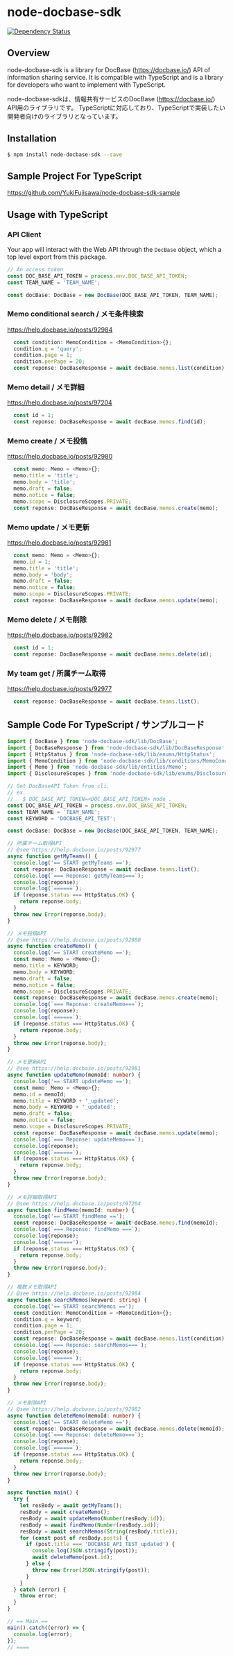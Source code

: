 # node-docbase-sdk 

[![Dependency Status](https://beta.gemnasium.com/badges/github.com/YukiFujisawa/node-docbase-sdk.svg)](https://beta.gemnasium.com/projects/github.com/YukiFujisawa/node-docbase-sdk)

## Overview

node-docbase-sdk is a library for DocBase (https://docbase.io/) API of information sharing service.
It is compatible with TypeScript and is a library for developers who want to implement with TypeScript.

node-docbase-sdkは、情報共有サービスのDocBase (https://docbase.io/) API用のライブラリです。
TypeScriptに対応しており、TypeScriptで実装したい開発者向けのライブラリとなっています。

## Installation

```bash
$ npm install node-docbase-sdk --save
```

## Sample Project For TypeScript

https://github.com/YukiFujisawa/node-docbase-sdk-sample

## Usage with TypeScript

### API Client

Your app will interact with the Web API through the `DocBase` object, 
which a top level export from this package. 

```typescript
// An access token
const DOC_BASE_API_TOKEN = process.env.DOC_BASE_API_TOKEN;
const TEAM_NAME = 'TEAM_NAME';

const docBase: DocBase = new DocBase(DOC_BASE_API_TOKEN, TEAM_NAME);
```

### Memo conditional search / メモ条件検索

https://help.docbase.io/posts/92984

```typescript
  const condition: MemoCondition = <MemoCondition>{};
  condition.q = 'query';
  condition.page = 1;
  condition.perPage = 20;
  const reponse: DocBaseResponse = await docBase.memos.list(condition);
```

### Memo detail / メモ詳細

https://help.docbase.io/posts/97204

```typescript
  const id = 1;
  const reponse: DocBaseResponse = await docBase.memos.find(id);
```

### Memo create / メモ投稿

https://help.docbase.io/posts/92980

```typescript
  const memo: Memo = <Memo>{};
  memo.title = 'title';
  memo.body = 'title';
  memo.draft = false;
  memo.notice = false;
  memo.scope = DisclosureScopes.PRIVATE;
  const reponse: DocBaseResponse = await docBase.memos.create(memo);
```

### Memo update / メモ更新

https://help.docbase.io/posts/92981

```typescript
  const memo: Memo = <Memo>{};
  memo.id = 1;
  memo.title = 'title';
  memo.body = 'body';
  memo.draft = false;
  memo.notice = false;
  memo.scope = DisclosureScopes.PRIVATE;
  const reponse: DocBaseResponse = await docBase.memos.update(memo);
```

### Memo delete / メモ削除

https://help.docbase.io/posts/92982

```typescript
  const id = 1;
  const reponse: DocBaseResponse = await docBase.memos.delete(id);
```

### My team get / 所属チーム取得

https://help.docbase.io/posts/92977

```typescript
  const reponse: DocBaseResponse = await docBase.teams.list();
```

## Sample Code For TypeScript / サンプルコード

```typescript
import { DocBase } from 'node-docbase-sdk/lib/DocBase';
import { DocBaseResponse } from 'node-docbase-sdk/lib/DocBaseResponse';
import { HttpStatus } from 'node-docbase-sdk/lib/enums/HttpStatus';
import { MemoCondition } from 'node-docbase-sdk/lib/conditions/MemoCondition';
import { Memo } from 'node-docbase-sdk/lib/entities/Memo';
import { DisclosureScopes } from 'node-docbase-sdk/lib/enums/DisclosureScopes';

// Get DocBaseAPI Token from cli.
// ex.
//   $ DOC_BASE_API_TOKEN=<DOC_BASE_API_TOKEN> node .
const DOC_BASE_API_TOKEN = process.env.DOC_BASE_API_TOKEN;
const TEAM_NAME = 'TEAM_NAME';
const KEYWORD = 'DOCBASE_API_TEST';

const docBase: DocBase = new DocBase(DOC_BASE_API_TOKEN, TEAM_NAME);

// 所属チーム取得API
// @see https://help.docbase.io/posts/92977
async function getMyTeams() {
  console.log('== START getMyTeams ==');
  const reponse: DocBaseResponse = await docBase.teams.list();
  console.log(`=== Reponse: getMyTeams===`);
  console.log(reponse);
  console.log(`======`);
  if (reponse.status === HttpStatus.OK) {
    return reponse.body;
  }
  throw new Error(reponse.body);
}

// メモ投稿API
// @see https://help.docbase.io/posts/92980
async function createMemo() {
  console.log('== START createMemo ==');
  const memo: Memo = <Memo>{};
  memo.title = KEYWORD;
  memo.body = KEYWORD;
  memo.draft = false;
  memo.notice = false;
  memo.scope = DisclosureScopes.PRIVATE;
  const reponse: DocBaseResponse = await docBase.memos.create(memo);
  console.log(`=== Reponse: createMemo===`);
  console.log(reponse);
  console.log(`======`);
  if (reponse.status === HttpStatus.OK) {
    return reponse.body;
  }
  throw new Error(reponse.body);
}

// メモ更新API
// @see https://help.docbase.io/posts/92981
async function updateMemo(memoId: number) {
  console.log('== START updateMemo ==');
  const memo: Memo = <Memo>{};
  memo.id = memoId;
  memo.title = KEYWORD + '_updated';
  memo.body = KEYWORD + '_updated';
  memo.draft = false;
  memo.notice = false;
  memo.scope = DisclosureScopes.PRIVATE;
  const reponse: DocBaseResponse = await docBase.memos.update(memo);
  console.log(`=== Reponse: updateMemo===`);
  console.log(reponse);
  console.log(`======`);
  if (reponse.status === HttpStatus.OK) {
    return reponse.body;
  }
  throw new Error(reponse.body);
}

// メモ詳細取得API
// @see https://help.docbase.io/posts/97204
async function findMemo(memoId: number) {
  console.log('== START findMemo ==');
  const reponse: DocBaseResponse = await docBase.memos.find(memoId);
  console.log(`=== Reponse: findMemo ===`);
  console.log(reponse);
  console.log('======');
  if (reponse.status === HttpStatus.OK) {
    return reponse.body;
  }
  throw new Error(reponse.body);
}

// 複数メモ取得API
// @see https://help.docbase.io/posts/92984
async function searchMemos(keyword: string) {
  console.log('== START searchMemos ==');
  const condition: MemoCondition = <MemoCondition>{};
  condition.q = keyword;
  condition.page = 1;
  condition.perPage = 20;
  const reponse: DocBaseResponse = await docBase.memos.list(condition);
  console.log(`=== Reponse: searchMemos===`);
  console.log(reponse);
  console.log(`======`);
  if (reponse.status === HttpStatus.OK) {
    return reponse.body;
  }
  throw new Error(reponse.body);
}

// メモ削除API
// @see https://help.docbase.io/posts/92982
async function deleteMemo(memoId: number) {
  console.log('== START deleteMemo ==');
  const reponse: DocBaseResponse = await docBase.memos.delete(memoId);
  console.log(`=== Reponse: deleteMemo===`);
  console.log(reponse);
  console.log(`======`);
  if (reponse.status === HttpStatus.OK) {
    return reponse.body;
  }
  throw new Error(reponse.body);
}

async function main() {
  try {
    let resBody = await getMyTeams();
    resBody = await createMemo();
    resBody = await updateMemo(Number(resBody.id));
    resBody = await findMemo(Number(resBody.id));
    resBody = await searchMemos(String(resBody.title));
    for (const post of resBody.posts) {
      if (post.title === 'DOCBASE_API_TEST_updated') {
        console.log(JSON.stringify(post));
        await deleteMemo(post.id);
      } else {
        throw new Error(JSON.stringify(post));
      }
    }
  } catch (error) {
    throw error;
  }
}

// == Main ==
main().catch((error) => {
  console.log(error);
});
// ====
```
